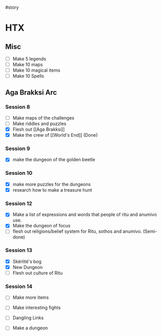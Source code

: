 #story  
# HTX
## Misc
- [ ] Make 5 legends
- [ ] Make 10 maps
- [ ] Make 10 magical items
- [ ] Make 10 Spells

## Aga Brakksi Arc
### Session 8
- [ ] Make maps of the challenges
- [ ] Make riddles and puzzles
- [x] Flesh out [[Aga Brakksi]]
- [x] Make the crew of [[World's End]] (Done)

### Session 9
- [x] make the dungeon of the golden beetle

### Session 10
- [x] make more puzzles for the dungeons
- [x] research how to make a treasure hunt

### Session 12
 - [x] Make a list of expressions and words that people of ritu and anumivo use.
 - [x] Make the dungeon of focus
 - [ ] flesh out religions/belief system for Ritu, sothos and anumivo. (Semi-done)

### Session 13
- [x] Skërlitë's bog
- [x] New Dungeon
- [ ] Flesh out culture of Ritu

### Session 14
- [ ] Make more items
- [ ] Make interesting fights
- [ ] Dangling Links
- [ ] Make a dungeon

